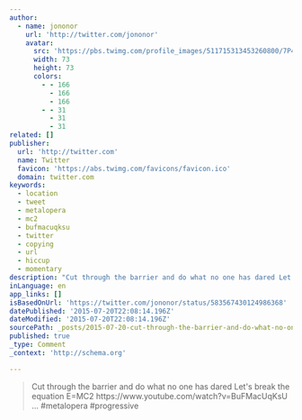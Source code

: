 ```yaml
---
author:
  - name: jononor
    url: 'http://twitter.com/jononor'
    avatar:
      src: 'https://pbs.twimg.com/profile_images/511715313453260800/7P4ui2rr_bigger.jpeg'
      width: 73
      height: 73
      colors:
        - - 166
          - 166
          - 166
        - - 31
          - 31
          - 31
related: []
publisher:
  url: 'http://twitter.com'
  name: Twitter
  favicon: 'https://abs.twimg.com/favicons/favicon.ico'
  domain: twitter.com
keywords:
  - location
  - tweet
  - metalopera
  - mc2
  - bufmacuqksu
  - twitter
  - copying
  - url
  - hiccup
  - momentary
description: "Cut through the barrier and do what no one has dared Let's break the equation E=MC2 https://www.youtube.com/watch?v=BuFMacUqKsU ... #metalopera #progressive"
inLanguage: en
app_links: []
isBasedOnUrl: 'https://twitter.com/jononor/status/583567430124986368'
datePublished: '2015-07-20T22:08:14.196Z'
dateModified: '2015-07-20T22:08:14.196Z'
sourcePath: _posts/2015-07-20-cut-through-the-barrier-and-do-what-no-one-has-dared-lets-b.md
published: true
_type: Comment
_context: 'http://schema.org'

---
```

> Cut through the barrier and do what no one has dared Let's break the equation E&equals;MC2 https&colon;&sol;&sol;www&period;youtube&period;com&sol;watch&quest;v&equals;BuFMacUqKsU &period;&period;&period; &num;metalopera &num;progressive